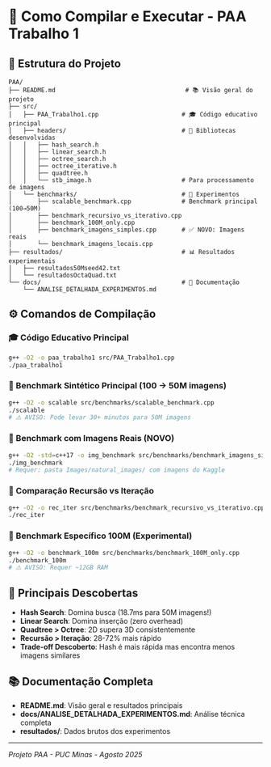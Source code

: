 # 🚀 Como Compilar e Executar - PAA Trabalho 1

## 📁 Estrutura do Projeto

```
PAA/
├── README.md                                    # 📚 Visão geral do projeto
├── src/
│   ├── PAA_Trabalho1.cpp                       # 🎓 Código educativo principal
│   ├── headers/                                # 📂 Bibliotecas desenvolvidas
│   │   ├── hash_search.h
│   │   ├── linear_search.h
│   │   ├── octree_search.h
│   │   ├── octree_iterative.h
│   │   ├── quadtree.h
│   │   └── stb_image.h                         # Para processamento de imagens
│   └── benchmarks/                             # 🧪 Experimentos
│       ├── scalable_benchmark.cpp              # Benchmark principal (100→50M)
│       ├── benchmark_recursivo_vs_iterativo.cpp
│       ├── benchmark_100M_only.cpp
│       ├── benchmark_imagens_simples.cpp       # ✅ NOVO: Imagens reais
│       └── benchmark_imagens_locais.cpp
├── resultados/                                 # 📊 Resultados experimentais
│   ├── resultados50Mseed42.txt
│   └── resultadosOctaQuad.txt
└── docs/                                       # 📖 Documentação
    └── ANALISE_DETALHADA_EXPERIMENTOS.md
```

## ⚙️ Comandos de Compilação

### **🎓 Código Educativo Principal**
```bash
g++ -O2 -o paa_trabalho1 src/PAA_Trabalho1.cpp
./paa_trabalho1
```

### **🚀 Benchmark Sintético Principal (100 → 50M imagens)**
```bash
g++ -O2 -o scalable src/benchmarks/scalable_benchmark.cpp
./scalable
# ⚠️ AVISO: Pode levar 30+ minutos para 50M imagens
```

### **📸 Benchmark com Imagens Reais (NOVO)**
```bash
g++ -O2 -std=c++17 -o img_benchmark src/benchmarks/benchmark_imagens_simples.cpp
./img_benchmark
# Requer: pasta Images/natural_images/ com imagens do Kaggle
```

### **🔄 Comparação Recursão vs Iteração**
```bash
g++ -O2 -o rec_iter src/benchmarks/benchmark_recursivo_vs_iterativo.cpp
./rec_iter
```

### **💾 Benchmark Específico 100M (Experimental)**
```bash
g++ -O2 -o benchmark_100m src/benchmarks/benchmark_100M_only.cpp
./benchmark_100m
# ⚠️ AVISO: Requer ~12GB RAM
```

## 🎯 Principais Descobertas

- **Hash Search**: Domina busca (18.7ms para 50M imagens!)
- **Linear Search**: Domina inserção (zero overhead)
- **Quadtree > Octree**: 2D supera 3D consistentemente
- **Recursão > Iteração**: 28-72% mais rápido
- **Trade-off Descoberto**: Hash é mais rápida mas encontra menos imagens similares

## 📚 Documentação Completa

- **README.md**: Visão geral e resultados principais
- **docs/ANALISE_DETALHADA_EXPERIMENTOS.md**: Análise técnica completa
- **resultados/**: Dados brutos dos experimentos

---
*Projeto PAA - PUC Minas - Agosto 2025*